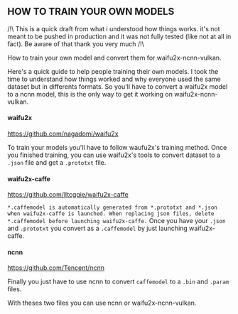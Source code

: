 ## HOW TO TRAIN YOUR OWN MODELS
/!\ This is a quick draft from what i understood how things works. it's not meant to be pushed in production and it was not fully tested (like not at all in fact). Be aware of that thank you very much /!\

How to train your own model and convert them for waifu2x-ncnn-vulkan.

Here's a quick guide to help people training their own models. I took the time to understand how things worked and why everyone used the same dataset but in differents formats.
So you'll have to convert a waifu2x model to a ncnn model, this is the only way to get it working on waifu2x-ncnn-vulkan.


#### waifu2x
https://github.com/nagadomi/waifu2x

To train your models you'll have to follow waufu2x's training method. 
Once you finished training, you can use waifu2x's tools to convert dataset to a `.json` file and get a `.prototxt` file.

#### waifu2x-caffe
https://github.com/lltcggie/waifu2x-caffe

```*.caffemodel is automatically generated from *.prototxt and *.json when waifu2x-caffe is launched. When replacing json files, delete *.caffemodel before launching waifu2x-caffe.```
Once you have your `.json` and `.prototxt` you convert as a `.caffemodel` by just launching waifu2x-caffe.

#### ncnn
https://github.com/Tencent/ncnn

Finally you just have to use ncnn to convert `caffemodel` to a `.bin` and `.param` files.


With theses two files you can use ncnn or waifu2x-ncnn-vulkan.
